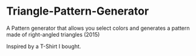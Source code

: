 # Triangle-Pattern-Generator
A Pattern generator that allows you select colors and generates a pattern made of right-angled triangles (2015)

Inspired by a T-Shirt I bought.
